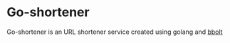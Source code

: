 # Go-shortener

Go-shortener is an URL shortener service created using golang and [bbolt](https://github.com/etcd-io/bbolt#comparison-with-other-databases)
